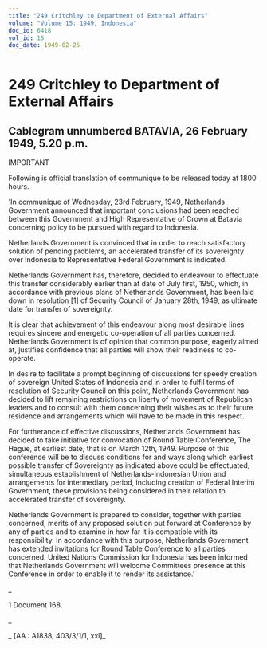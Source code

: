 ```yaml
---
title: "249 Critchley to Department of External Affairs"
volume: "Volume 15: 1949, Indonesia"
doc_id: 6418
vol_id: 15
doc_date: 1949-02-26
---
```


# 249 Critchley to Department of External Affairs

## Cablegram unnumbered BATAVIA, 26 February 1949, 5.20 p.m.

IMPORTANT

Following is official translation of communique to be released today at 1800 hours.

'In communique of Wednesday, 23rd February, 1949, Netherlands Government announced that important conclusions had been reached between this Government and High Representative of Crown at Batavia concerning policy to be pursued with regard to Indonesia.

Netherlands Government is convinced that in order to reach satisfactory solution of pending problems, an accelerated transfer of its sovereignty over Indonesia to Representative Federal Government is indicated.

Netherlands Government has, therefore, decided to endeavour to effectuate this transfer considerably earlier than at date of July first, 1950, which, in accordance with previous plans of Netherlands Government, has been laid down in resolution [1] of Security Council of January 28th, 1949, as ultimate date for transfer of sovereignty.

It is clear that achievement of this endeavour along most desirable lines requires sincere and energetic co-operation of all parties concerned. Netherlands Government is of opinion that common purpose, eagerly aimed at, justifies confidence that all parties will show their readiness to co-operate.

In desire to facilitate a prompt beginning of discussions for speedy creation of sovereign United States of Indonesia and in order to fulfil terms of resolution of Security Council on this point, Netherlands Government has decided to lift remaining restrictions on liberty of movement of Republican leaders and to consult with them concerning their wishes as to their future residence and arrangements which will have to be made in this respect.

For furtherance of effective discussions, Netherlands Government has decided to take initiative for convocation of Round Table Conference, The Hague, at earliest date, that is on March 12th, 1949. Purpose of this conference will be to discuss conditions for and ways along which earliest possible transfer of Sovereignty as indicated above could be effectuated, simultaneous establishment of Netherlands-Indonesian Union and arrangements for intermediary period, including creation of Federal Interim Government, these provisions being considered in their relation to accelerated transfer of sovereignty.

Netherlands Government is prepared to consider, together with parties concerned, merits of any proposed solution put forward at Conference by any of parties and to examine in how far it is compatible with its responsibility. In accordance with this purpose, Netherlands Government has extended invitations for Round Table Conference to all parties concerned. United Nations Commission for Indonesia has been informed that Netherlands Government will welcome Committees presence at this Conference in order to enable it to render its assistance.'

_

1 Document 168.

_

_ [AA : A1838, 403/3/1/1, xxi]_
